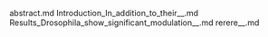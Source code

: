abstract.md
Introduction_In_addition_to_their__.md
Results_Drosophila_show_significant_modulation__.md
rerere__.md